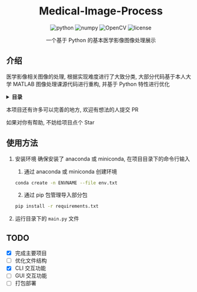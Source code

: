 <div align="center">

# Medical-Image-Process

<img src="https://img.shields.io/badge/python-3.9+-blue.svg" alt="python">

<img src="https://img.shields.io/badge/numpy-1.26.0-blue" alt="numpy">

<img src="https://img.shields.io/badge/OpenCV-4.8.1-blue" alt="OpenCV">

<img src="https://img.shields.io/github/license/s1YH0pper/Medical-Image-Process.svg" alt="license">

一个基于 Python 的基本医学影像图像处理展示

</div>

## 介绍

医学影像相关图像的处理, 根据实现难度进行了大致分类, 大部分代码基于本人大学 MATLAB 图像处理课源代码进行重构, 并基于 Python 特性进行优化

<details>

<summary><strong>目录</strong></summary>

1. 基本图像处理 (basic-1)

   - 图像的平移、旋转、镜像和缩放

2. 噪声及滤波处理 (basic-2)

   经不同类型噪声污染后的退化图像, 以及两种常见的降噪滤波方法处理后的图像

   - 高斯噪声, 椒盐噪声和泊松噪声
   - 均值滤波和中值滤波对以上图像进行处理

3. 图像的形态学运算 (basic-3)

   四种常见形态学运算 (膨胀、腐蚀、开运算、闭运算), 以及不同图像算子的膨胀及腐蚀效果演示

4. 图像的平滑和锐化 (basic-4)

   不同平滑和锐化算法在医学图像处理中的作用

5. 医学图像 DCT 水印 (basic-5)

   基于 Arnold 置乱算法后的信息通过 DCT 嵌入图像

6. CT 图像肺实质分割 (basic-6)

   基于简单形态学运算的图像分割处理

7. 医学图像数值的测量(basic-7)
8. 医学图像伪彩处理 (basic-8)
9. 退化医学图像的复原(advanced-1)
10. 基于 SIFT 算法的医学图像配准 (advanced-2)
11. 不同模态医学图像的融合 (advanced-3)
12. 医学图像病变部位的标记 (advanced-4)

    基于区域生长算法对图像病变部位进行标记

13. CT 图像的窗宽和窗位(advanced-5)

    - 通过滑动条动态调整图像的窗宽窗位

14. MRI 图像的频率域滤波 (advanced-6)

    MRI 图像对应 K-空间经高通(低通)滤波后的图像

    - 滤波器范围可动态调整,并实时更新图像

15. MRI 图像的增强处理 (advanced-7)
16. 基于分水岭算法的病变区域分割 (advanced-8)

    - 将肺部 CT 图像中肺实质分割出来并标记病变区域

</details>

本项目还有许多可以完善的地方, 欢迎有想法的人提交 PR

如果对你有帮助, 不妨给项目点个 Star

## 使用方法

1. 安装环境
   确保安装了 anaconda 或 miniconda, 在项目目录下的命令行输入

   1. 通过 anaconda 或 miniconda 创建环境

   ```bash
   conda create -n ENVNAME --file env.txt
   ```

   2. 通过 pip 包管理导入部分包

   ```bash
   pip install -r requirements.txt
   ```

2. 运行目录下的 `main.py` 文件

## TODO

- [x] 完成主要项目
- [ ] 优化文件结构
- [x] CLI 交互功能
- [ ] GUI 交互功能
- [ ] 打包部署

